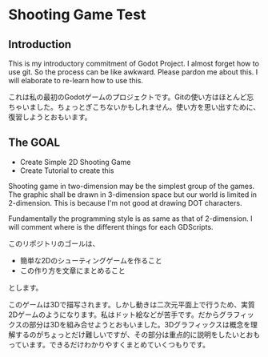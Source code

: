 # Shooting Game Test

## Introduction

This is my introductory commitment of Godot Project. I almost forget how to use git. So the process can be like awkward. Please pardon me about this. I will elaborate to re-learn how to use this.

これは私の最初のGodotゲームのプロジェクトです。Gitの使い方はほとんど忘ちゃいました。ちょっとぎこちないかもしれません。使い方を思い出すために、復習しようとおもいます。

## The GOAL

+ Create Simple 2D Shooting Game 
+ Create Tutorial to create this

Shooting game in two-dimension may be the simplest group of the games. The graphic shall be drawn in 3-dimension space but our world is limited in 2-dimension. This is because I'm not good at drawing DOT characters. 

Fundamentally the programming style is as same as that of 2-dimension. I will comment where is the different things for each GDScripts. 

このリポジトリのゴールは、

+ 簡単な2Dのシューティングゲームを作ること
+ この作り方を文章にまとめること

とします。

このゲームは3Dで描写されます。しかし動きは二次元平面上で行うため、実質2Dゲームのようになります。私はドット絵などが苦手です。だからグラフィックスの部分は3Dを組み合せようとおもいました。3Dグラフィックスは概念を理解するのがちょっとだけ難しいですが、その部分は重点的に説明をしたいとおもっています。できるだけわかりやすくまとめていくつもりです。

